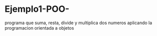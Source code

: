 # Ejemplo1-POO-
programa que suma, resta, divide y multiplica dos numeros aplicando la programacion orientada a objetos
